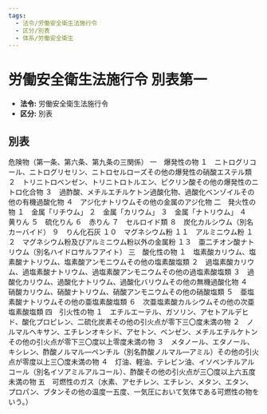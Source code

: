 ```yaml
---
tags:
  - 法令/労働安全衛生法施行令
  - 区分/別表
  - 体系/労働安全衛生
---
```

# 労働安全衛生法施行令 別表第一

- **法令:** 労働安全衛生法施行令
- **区分:** 別表

## 別表
危険物（第一条、第六条、第九条の三関係）
一　爆発性の物
１　ニトログリコール、ニトログリセリン、ニトロセルローズその他の爆発性の硝酸エステル類
２　トリニトロベンゼン、トリニトロトルエン、ピクリン酸その他の爆発性のニトロ化合物
３　過酢酸、メチルエチルケトン過酸化物、過酸化ベンゾイルその他の有機過酸化物
４　アジ化ナトリウムその他の金属のアジ化物
二　発火性の物
１　金属「リチウム」
２　金属「カリウム」
３　金属「ナトリウム」
４　黄りん
５　硫化りん
６　赤りん
７　セルロイド類
８　炭化カルシウム（別名カーバイド）
９　りん化石灰
１０　マグネシウム粉
１１　アルミニウム粉
１２　マグネシウム粉及びアルミニウム粉以外の金属粉
１３　亜二チオン酸ナトリウム（別名ハイドロサルフアイト）
三　酸化性の物
１　塩素酸カリウム、塩素酸ナトリウム、塩素酸アンモニウムその他の塩素酸塩類
２　過塩素酸カリウム、過塩素酸ナトリウム、過塩素酸アンモニウムその他の過塩素酸塩類
３　過酸化カリウム、過酸化ナトリウム、過酸化バリウムその他の無機過酸化物
４　硝酸カリウム、硝酸ナトリウム、硝酸アンモニウムその他の硝酸塩類
５　亜塩素酸ナトリウムその他の亜塩素酸塩類
６　次亜塩素酸カルシウムその他の次亜塩素酸塩類
四　引火性の物
１　エチルエーテル、ガソリン、アセトアルデヒド、酸化プロピレン、二硫化炭素その他の引火点が零下三〇度未満の物
２　ノルマルヘキサン、エチレンオキシド、アセトン、ベンゼン、メチルエチルケトンその他の引火点が零下三〇度以上零度未満の物
３　メタノール、エタノール、キシレン、酢酸ノルマル―ペンチル（別名酢酸ノルマル―アミル）その他の引火点が零度以上三〇度未満の物
４　灯油、軽油、テレビン油、イソペンチルアルコール（別名イソアミルアルコール）、酢酸その他の引火点が三〇度以上六五度未満の物
五　可燃性のガス（水素、アセチレン、エチレン、メタン、エタン、プロパン、ブタンその他の温度一五度、一気圧において気体である可燃性の物をいう。）

